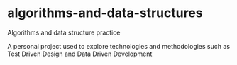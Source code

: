 # algorithms-and-data-structures
Algorithms and data structure practice

A personal project used to explore technologies and methodologies such as Test Driven Design and Data Driven Development

